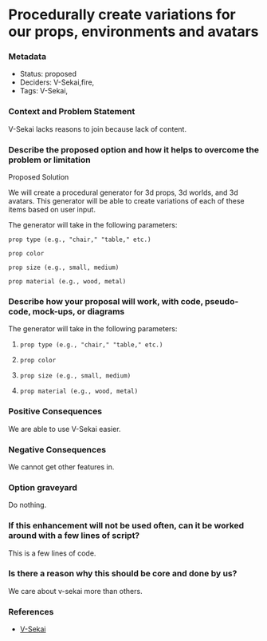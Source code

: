#  Procedurally create variations for our props, environments and avatars
### Metadata

- Status: proposed <!-- draft | proposed | rejected | accepted | deprecated | superseded by -->
- Deciders: V-Sekai,fire,
- Tags: V-Sekai,


### Context and Problem Statement

V-Sekai lacks reasons to join because lack of content.


### Describe the proposed option and how it helps to overcome the problem or limitation

Proposed Solution

We will create a procedural generator for 3d props, 3d worlds, and 3d avatars. This generator will be able to create variations of each of these items based on user input.

The generator will take in the following parameters:

    prop type (e.g., "chair," "table," etc.)

    prop color

    prop size (e.g., small, medium)

    prop material (e.g., wood, metal)


### Describe how your proposal will work, with code, pseudo-code, mock-ups, or diagrams

The generator will take in the following parameters:

1.     prop type (e.g., "chair," "table," etc.)
3.     prop color
5.     prop size (e.g., small, medium)
7.     prop material (e.g., wood, metal)

### Positive Consequences

We are able to use V-Sekai easier.

### Negative Consequences

We cannot get other features in.

### Option graveyard

Do nothing.

### If this enhancement will not be used often, can it be worked around with a few lines of script?

This is a few lines of code.

### Is there a reason why this should be core and done by us?

We care about v-sekai more than others.

### References

- [V-Sekai](https://v-sekai.org/)
